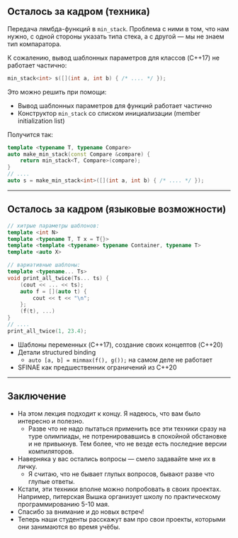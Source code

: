 ## Осталось за кадром (техника)
Передача лямбда-функций в `min_stack`.
Проблема с ними в том, что нам нужно, с одной стороны указать типа стека, а с другой — мы не знаем тип компаратора.

К сожалению, вывод шаблонных параметров для классов (C++17) не работает частично:

```c++
min_stack<int> s([](int a, int b) { /* .... */ });
```

Это можно решить при помощи:

* Вывод шаблонных параметров для функций работает частично
* Конструктор `min_stack` со списком инициализации (member initialization list)

Получится так:

```c++
template <typename T, typename Compare>
auto make_min_stack(const Compare &compare) {
    return min_stack<T, Compare>(compare);
}
// ....
auto s = make_min_stack<int>([](int a, int b) { /* .... */ });
```

---

## Осталось за кадром (языковые возможности)
```c++
// хитрые параметры шаблонов:
template <int N>
template <typename T, T x = T{}>
template <template <typename> typename Container, typename T>
template <auto X>
```

```c++
// вариативные шаблоны:
template <typename... Ts>
void print_all_twice(Ts... ts) {
    (cout << ... << ts);
    auto f = [](auto t) {
        cout << t << "\n";
    };
    (f(t), ...)
}
// ....
print_all_twice(1, 23.4);
```

* Шаблоны переменных (C++17), создание своих концептов (C++20)
* Детали structured binding
    * `auto [a, b] = minmax(f(), g());` на самом деле не работает
* SFINAE как предшественник ограничений из C++20

---
## Заключение
* На этом лекция подходит к концу. Я надеюсь, что вам было интересно и полезно.
  * Разве что не надо пытаться применить все эти техники сразу на туре олимпиады, не потренировавшись в спокойной обстановке и не привыкнув.
    Тем более, что не везде есть последние версии компиляторов.
* Наверняка у вас остались вопросы — смело задавайте мне их в личку.
  * Я считаю, что не бывает глупых вопросов, бывают разве что глупые ответы.
* Кстати, эти техники вполне можно попробовать в своих проектах.
  Например, питерская Вышка организует школу по практическому программированию 5-10 мая.
* Спасибо за внимание и до новых встреч!
* Теперь наши студенты расскажут вам про свои проекты, которыми они занимаются во время учёбы.
